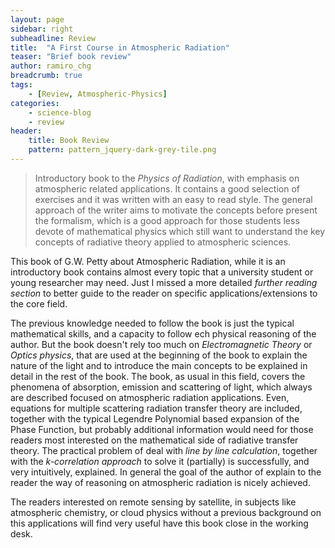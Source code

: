 ```yaml
---
layout: page
sidebar: right
subheadline: Review
title:  "A First Course in Atmospheric Radiation"
teaser: "Brief book review"
author: ramiro_chg
breadcrumb: true
tags:
    - [Review, Atmospheric-Physics]
categories:
    - science-blog
    - review
header:
    title: Book Review
    pattern: pattern_jquery-dark-grey-tile.png
---
```


> Introductory book to the *Physics of Radiation*, with emphasis on atmospheric related applications. It contains a good selection of exercises and it was written with an easy to read style. The general approach of the writer aims to motivate the concepts before present the formalism, which is a good approach for those students less devote of mathematical physics which still want to understand the key concepts of radiative theory applied to atmospheric sciences.

This book of G.W. Petty about Atmospheric Radiation, while it is an introductory book contains almost every topic that a university student or young researcher may need. Just I missed a more detailed *further reading section* to better guide to the reader on specific applications/extensions to the core field.

The previous knowledge needed to follow the book is just the typical mathematical skills, and a capacity to follow ech physical reasoning of the author. But the book doesn't rely too much on *Electromagnetic Theory* or *Optics physics*, that are  used at the beginning of the book to explain the nature of the light and to introduce the main concepts to be explained in detail in the rest of the book. The book, as usual in this field, covers the phenomena of absorption, emission and scattering of light, which always are described focused on atmospheric radiation applications. Even, equations for multiple scattering radiation transfer theory are included, together with the typical Legendre Polynomial based expansion of the Phase Function, but probably additional information would need for those readers most interested on the mathematical side of radiative transfer theory. The practical problem of deal with *line by line calculation*, together with the *k-correlation approach* to solve it (partially) is successfully, and very intuitively, explained. In general the goal of the author of explain to the reader the way of reasoning on atmospheric radiation is nicely achieved.

The readers interested on remote sensing by satellite, in subjects like atmospheric chemistry, or cloud physics without a previous background on this applications will find very useful have this book close in the working desk.



